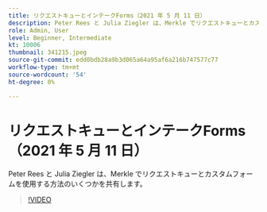 ```yaml
---
title: リクエストキューとインテークForms（2021 年 5 月 11 日）
description: Peter Rees と Julia Ziegler は、Merkle でリクエストキューとカスタムフォームを使用する方法のいくつかを共有します。
role: Admin, User
level: Beginner, Intermediate
kt: 10006
thumbnail: 341215.jpeg
source-git-commit: edd0bdb28a9b3d065a64a95af6a216b747577c77
workflow-type: tm+mt
source-wordcount: '54'
ht-degree: 0%

---
```


# リクエストキューとインテークForms（2021 年 5 月 11 日）

Peter Rees と Julia Ziegler は、Merkle でリクエストキューとカスタムフォームを使用する方法のいくつかを共有します。

>[!VIDEO](https://video.tv.adobe.com/v/341215/?quality=12&learn=on)
